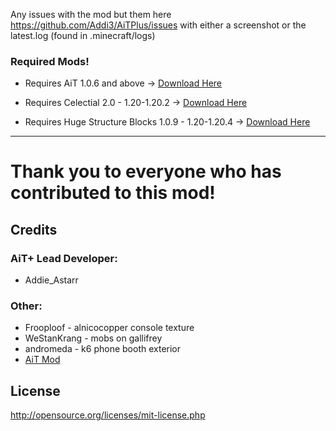 Any issues with the mod but them here https://github.com/Addi3/AiTPlus/issues with either a screenshot or the latest.log (found in .minecraft/logs)



### Required Mods!

- Requires AiT 1.0.6 and above -> [Download Here](https://modrinth.com/mod/ait/version/1.0.5-1.20.1-release)

- Requires Celectial 2.0 - 1.20-1.20.2 -> [Download Here](https://modrinth.com/mod/celestial/versions?g=1.20.1&l=fabric)

- Requires Huge Structure Blocks 1.0.9 - 1.20-1.20.4 -> [Download Here](https://modrinth.com/mod/huge-structure-blocks/version/1.0.9)

---------
# Thank you to everyone who has contributed to this mod!

## Credits

### AiT+ Lead Developer:
- Addie_Astarr

### Other:
- Frooploof - alnicocopper console texture
- WeStanKrang - mobs on gallifrey
- andromeda - k6 phone booth exterior
- [AiT Mod](https://modrinth.com/mod/ait)


## License

http://opensource.org/licenses/mit-license.php
